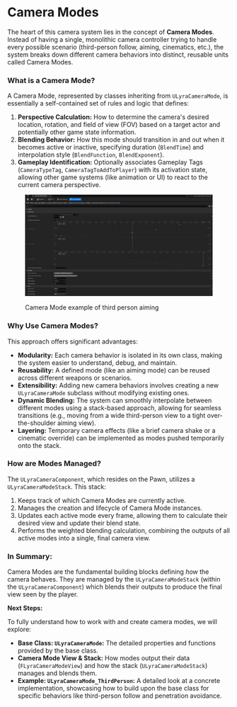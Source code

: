 # Camera Modes

The heart of this camera system lies in the concept of **Camera Modes**. Instead of having a single, monolithic camera controller trying to handle every possible scenario (third-person follow, aiming, cinematics, etc.), the system breaks down different camera behaviors into distinct, reusable units called Camera Modes.

### **What is a Camera Mode?**

A Camera Mode, represented by classes inheriting from `ULyraCameraMode`, is essentially a self-contained set of rules and logic that defines:

1. **Perspective Calculation:** How to determine the camera's desired location, rotation, and field of view (FOV) based on a target actor and potentially other game state information.
2. **Blending Behavior:** How this mode should transition in and out when it becomes active or inactive, specifying duration (`BlendTime`) and interpolation style (`BlendFunction`, `BlendExponent`).
3. **Gameplay Identification:** Optionally associates Gameplay Tags (`CameraTypeTag`, `CameraTagToAddToPlayer`) with its activation state, allowing other game systems (like animation or UI) to react to the current camera perspective.

<figure><img src="../../../.gitbook/assets/image (2) (1) (1) (1) (1) (1) (1) (1).png" alt=""><figcaption><p>Camera Mode example of third person aiming</p></figcaption></figure>

### **Why Use Camera Modes?**

This approach offers significant advantages:

* **Modularity:** Each camera behavior is isolated in its own class, making the system easier to understand, debug, and maintain.
* **Reusability:** A defined mode (like an aiming mode) can be reused across different weapons or scenarios.
* **Extensibility:** Adding new camera behaviors involves creating a new `ULyraCameraMode` subclass without modifying existing ones.
* **Dynamic Blending:** The system can smoothly interpolate between different modes using a stack-based approach, allowing for seamless transitions (e.g., moving from a wide third-person view to a tight over-the-shoulder aiming view).
* **Layering:** Temporary camera effects (like a brief camera shake or a cinematic override) can be implemented as modes pushed temporarily onto the stack.

### **How are Modes Managed?**

The `ULyraCameraComponent`, which resides on the Pawn, utilizes a `ULyraCameraModeStack`. This stack:

1. Keeps track of which Camera Modes are currently active.
2. Manages the creation and lifecycle of Camera Mode instances.
3. Updates each active mode every frame, allowing them to calculate their desired view and update their blend state.
4. Performs the weighted blending calculation, combining the outputs of all active modes into a single, final camera view.

### **In Summary:**

Camera Modes are the fundamental building blocks defining _how_ the camera behaves. They are managed by the `ULyraCameraModeStack` (within the `ULyraCameraComponent`) which blends their outputs to produce the final view seen by the player.

**Next Steps:**

To fully understand how to work with and create camera modes, we will explore:

* **Base Class: `ULyraCameraMode`:** The detailed properties and functions provided by the base class.
* **Camera Mode View & Stack:** How modes output their data (`FLyraCameraModeView`) and how the stack (`ULyraCameraModeStack`) manages and blends them.
* **Example: `ULyraCameraMode_ThirdPerson`:** A detailed look at a concrete implementation, showcasing how to build upon the base class for specific behaviors like third-person follow and penetration avoidance.

